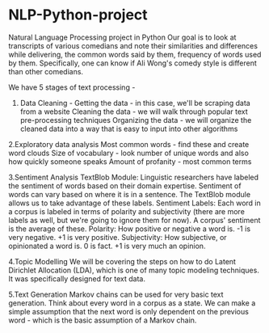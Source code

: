 # NLP-Python-project
Natural Language Processing project in Python
Our goal is to look at transcripts of various comedians and note their similarities and differences while delivering, the common words said by them, frequency of words used by them. 
Specifically, one can know if Ali Wong's comedy style is different than other comedians.

We have 5 stages of text processing -
1. Data Cleaning -
Getting the data - in this case, we'll be scraping data from a website
Cleaning the data - we will walk through popular text pre-processing techniques
Organizing the data - we will organize the cleaned data into a way that is easy to input into other algorithms

2.Exploratory data analysis
Most common words - find these and create word clouds
Size of vocabulary - look number of unique words and also how quickly someone speaks
Amount of profanity - most common terms

3.Sentiment Analysis
TextBlob Module: Linguistic researchers have labeled the sentiment of words based on their domain expertise. Sentiment of words can vary based on where it is in a sentence. The TextBlob module allows us to take advantage of these labels.
Sentiment Labels: Each word in a corpus is labeled in terms of polarity and subjectivity (there are more labels as well, but we're going to ignore them for now). A corpus' sentiment is the average of these.
Polarity: How positive or negative a word is. -1 is very negative. +1 is very positive.
Subjectivity: How subjective, or opinionated a word is. 0 is fact. +1 is very much an opinion.

4.Topic Modelling
We will be covering the steps on how to do Latent Dirichlet Allocation (LDA), which is one of many topic modeling techniques. It was specifically designed for text data.

5.Text Generation
Markov chains can be used for very basic text generation. Think about every word in a corpus as a state. We can make a simple assumption that the next word is only dependent on the previous word - which is the basic assumption of a Markov chain.
